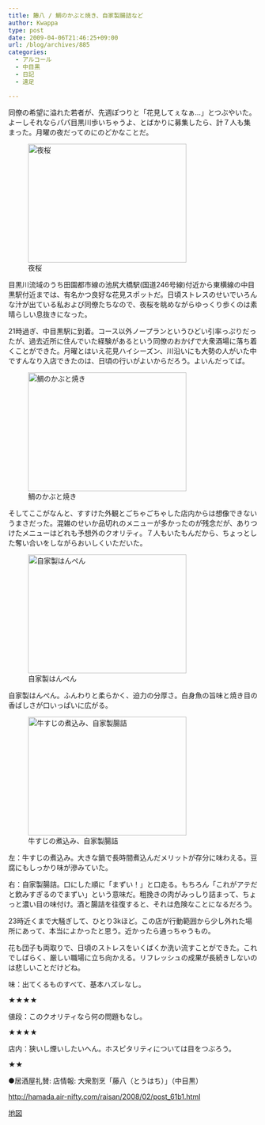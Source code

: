 ```yaml
---
title: 籐八 / 鯛のかぶと焼き、自家製腸詰など
author: Kwappa
type: post
date: 2009-04-06T21:46:25+09:00
url: /blog/archives/885
categories:
  - アルコール
  - 中目黒
  - 日記
  - 遠足

---
```

同僚の希望に溢れた若者が、先週ぽつりと「花見してぇなぁ…」とつぶやいた。よーしそれならパパ目黒川歩いちゃうよ、とばかりに募集したら、計７人も集まった。月曜の夜だってのにのどかなことだ。
  
<figure id="attachment_886" aria-describedby="caption-attachment-886" style="width: 320px" class="wp-caption aligncenter"><img src="/blog/images/2009/04/09-04-06_20-13.jpg" alt="夜桜" title="夜桜" width="320" height="240" class="size-medium wp-image-886" /><figcaption id="caption-attachment-886" class="wp-caption-text">夜桜</figcaption></figure>
  
目黒川流域のうち田園都市線の池尻大橋駅(国道246号線)付近から東横線の中目黒駅付近までは、有名かつ良好な花見スポットだ。日頃ストレスのせいでいろんな汁が出ている私および同僚たちなので、夜桜を眺めながらゆっくり歩くのは素晴らしい息抜きになった。
  
<!--more-->


  
21時過ぎ、中目黒駅に到着。コース以外ノープランというひどい引率っぷりだったが、過去近所に住んでいた経験があるという同僚のおかげで大衆酒場に落ち着くことができた。月曜とはいえ花見ハイシーズン、川沿いにも大勢の人がいた中ですんなり入店できたのは、日頃の行いがよいからだろう。よいんだってば。
  
<figure id="attachment_887" aria-describedby="caption-attachment-887" style="width: 320px" class="wp-caption aligncenter"><img src="/blog/images/2009/04/09-04-06_21-46.jpg" alt="鯛のかぶと焼き" title="鯛のかぶと焼き" width="320" height="240" class="size-medium wp-image-887" /><figcaption id="caption-attachment-887" class="wp-caption-text">鯛のかぶと焼き</figcaption></figure>
  
そしてここがなんと、すすけた外観とごちゃごちゃした店内からは想像できないうまさだった。混雑のせいか品切れのメニューが多かったのが残念だが、ありつけたメニューはどれも予想外のクオリティ。７人もいたもんだから、ちょっとした奪い合いをしながらおいしくいただいた。
  
<figure id="attachment_888" aria-describedby="caption-attachment-888" style="width: 320px" class="wp-caption alignleft"><img src="/blog/images/2009/04/09-04-06_21-21.jpg" alt="自家製はんぺん" title="自家製はんぺん" width="320" height="240" class="size-medium wp-image-888" /><figcaption id="caption-attachment-888" class="wp-caption-text">自家製はんぺん</figcaption></figure>
  
自家製はんぺん。ふんわりと柔らかく、迫力の分厚さ。白身魚の旨味と焼き目の香ばしさが口いっぱいに広がる。<br style="clear:both;" />
  
<figure id="attachment_889" aria-describedby="caption-attachment-889" style="width: 320px" class="wp-caption alignleft"><img src="/blog/images/2009/04/09-04-06_21-22.jpg" alt="牛すじの煮込み、自家製腸詰" title="牛すじの煮込み、自家製腸詰" width="320" height="240" class="size-medium wp-image-889" /><figcaption id="caption-attachment-889" class="wp-caption-text">牛すじの煮込み、自家製腸詰</figcaption></figure>
  
左：牛すじの煮込み。大きな鍋で長時間煮込んだメリットが存分に味わえる。豆腐にもしっかり味が滲みていた。
  
右：自家製腸詰。口にした順に「まずい！」と口走る。もちろん「これがアテだと飲みすぎるのでまずい」という意味だ。粗挽きの肉がみっしり詰まって、ちょっと濃い目の味付け。酒と腸詰を往復すると、それは危険なことになるだろう。<br style="clear:both;" />
  
23時近くまで大騒ぎして、ひとり3kほど。この店が行動範囲から少し外れた場所にあって、本当によかったと思う。近かったら通っちゃうもの。
  
花も団子も両取りで、日頃のストレスをいくばくか洗い流すことができた。これでしばらく、厳しい職場に立ち向かえる。リフレッシュの成果が長続きしないのは悲しいことだけどね。
  
味：出てくるものすべて、基本ハズレなし。
  
★★★★
  
値段：このクオリティなら何の問題もなし。
  
★★★★
  
店内：狭いし煙いしたいへん。ホスピタリティについては目をつぶろう。
  
★★
  
●居酒屋礼賛: 店情報: 大衆割烹「藤八（とうはち）」（中目黒）
  
http://hamada.air-nifty.com/raisan/2008/02/post_61b1.html
  
<a href="http://maps.google.co.jp/maps?lr=lang_ja&#038;oe=utf-8&#038;client=firefox-a&#038;ie=UTF-8&#038;q=%E4%B8%AD%E7%9B%AE%E9%BB%92%E3%80%80%E7%B1%90%E5%85%AB&#038;fb=1&#038;split=1&#038;gl=jp&#038;cid=17811464762781518756&#038;li=lmd&#038;z=14&#038;t=m" target="_blank" rel="noopener noreferrer">地図</a>
